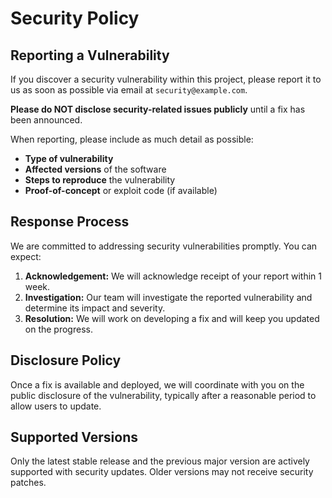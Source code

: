# Security Policy

## Reporting a Vulnerability

If you discover a security vulnerability within this project, please report it to us as soon as possible via email at `security@example.com`.

**Please do NOT disclose security-related issues publicly** until a fix has been announced.

When reporting, please include as much detail as possible:
*   **Type of vulnerability** 
*   **Affected versions** of the software
*   **Steps to reproduce** the vulnerability
*   **Proof-of-concept** or exploit code (if available)

## Response Process

We are committed to addressing security vulnerabilities promptly. You can expect:
1.  **Acknowledgement:** We will acknowledge receipt of your report within 1 week.
2.  **Investigation:** Our team will investigate the reported vulnerability and determine its impact and severity.
3.  **Resolution:** We will work on developing a fix and will keep you updated on the progress.

## Disclosure Policy

Once a fix is available and deployed, we will coordinate with you on the public disclosure of the vulnerability, typically after a reasonable period to allow users to update.

## Supported Versions

Only the latest stable release and the previous major version are actively supported with security updates. Older versions may not receive security patches.
